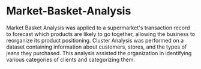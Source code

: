 # Market-Basket-Analysis
Market Basket Analysis was applied to a supermarket's transaction record to forecast which products are likely to go together, allowing the business to reorganize its product positioning. Cluster Analysis was performed on a dataset containing information about customers, stores, and the types of jeans they purchased. This analysis assisted the organization in identifying various categories of clients and categorizing them. 
